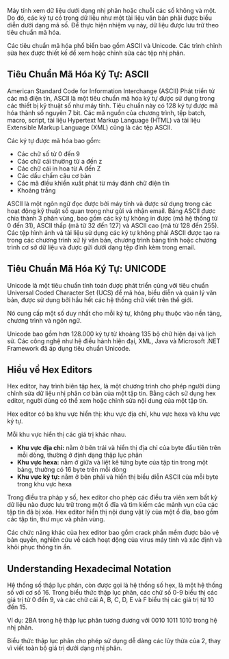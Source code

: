 Máy tính xem dữ liệu dưới dạng nhị phân hoặc chuỗi các số không và một. Do đó, các ký tự có trong dữ liệu như một tài liệu văn bản phải được biểu diễn dưới dạng mã số. Để thực hiện nhiệm vụ này, dữ liệu được lưu trữ theo tiêu chuẩn mã hóa.

Các tiêu chuẩn mã hóa phổ biến bao gồm ASCII và Unicode. Các trình chỉnh sửa hex được thiết kế để xem hoặc chỉnh sửa các tệp nhị phân.

## Tiêu Chuẩn Mã Hóa Ký Tự: ASCII

American Standard Code for Information Interchange (ASCII)
Phát triển từ các mã điện tín, ASCII là một tiêu chuẩn mã hóa ký tự được sử dụng trong các thiết bị kỹ thuật số như máy tính. Tiêu chuẩn này có 128 ký tự được mã hóa thành số nguyên 7 bit. Các mã nguồn của chương trình, tệp batch, macro, script, tài liệu Hypertext Markup Language (HTML) và tài liệu Extensible Markup Language (XML) cũng là các tệp ASCII.

Các ký tự được mã hóa bao gồm:
- Các chữ số từ 0 đến 9
- Các chữ cái thường từ a đến z
- Các chữ cái in hoa từ A đến Z
- Các dấu chấm câu cơ bản
- Các mã điều khiển xuất phát từ máy đánh chữ điện tín
- Khoảng trắng

ASCII là một ngôn ngữ đọc được bởi máy tính và được sử dụng trong các hoạt động kỹ thuật số quan trọng như gửi và nhận email. Bảng ASCII được chia thành 3 phân vùng, bao gồm các ký tự không in được (mã hệ thống từ 0 đến 31), ASCII thấp (mã từ 32 đến 127) và ASCII cao (mã từ 128 đến 255). Các tệp hình ảnh và tài liệu sử dụng các ký tự không phải ASCII được tạo ra trong các chương trình xử lý văn bản, chương trình bảng tính hoặc chương trình cơ sở dữ liệu và được gửi dưới dạng tệp đính kèm trong email.

## Tiêu Chuẩn Mã Hóa Ký Tự: UNICODE

Unicode là một tiêu chuẩn tính toán được phát triển cùng với tiêu chuẩn Universal Coded Character Set (UCS) để mã hóa, biểu diễn và quản lý văn bản, được sử dụng bởi hầu hết các hệ thống chữ viết trên thế giới.

Nó cung cấp một số duy nhất cho mỗi ký tự, không phụ thuộc vào nền tảng, chương trình và ngôn ngữ.

Unicode bao gồm hơn 128.000 ký tự từ khoảng 135 bộ chữ hiện đại và lịch sử. Các công nghệ như hệ điều hành hiện đại, XML, Java và Microsoft .NET Framework đã áp dụng tiêu chuẩn Unicode.

## Hiểu về Hex Editors

Hex editor, hay trình biên tập hex, là một chương trình cho phép người dùng chỉnh sửa dữ liệu nhị phân cơ bản của một tập tin. Bằng cách sử dụng hex editor, người dùng có thể xem hoặc chỉnh sửa nội dung của một tập tin.

Hex editor có ba khu vực hiển thị: khu vực địa chỉ, khu vực hexa và khu vực ký tự.

Mỗi khu vực hiển thị các giá trị khác nhau.

- **Khu vực địa chỉ:** nằm ở bên trái và hiển thị địa chỉ của byte đầu tiên trên mỗi dòng, thường ở định dạng thập lục phân
- **Khu vực hexa:** nằm ở giữa và liệt kê từng byte của tập tin trong một bảng, thường có 16 byte trên mỗi dòng
- **Khu vực ký tự:** nằm ở bên phải và hiển thị biểu diễn ASCII của mỗi byte trong khu vực hexa

Trong điều tra pháp y số, hex editor cho phép các điều tra viên xem bất kỳ dữ liệu nào được lưu trữ trong một ổ đĩa và tìm kiếm các mảnh vụn của các tập tin đã bị xóa. Hex editor hiển thị nội dung vật lý của một ổ đĩa, bao gồm các tập tin, thư mục và phân vùng.

Các chức năng khác của hex editor bao gồm crack phần mềm được bảo vệ bản quyền, nghiên cứu về cách hoạt động của virus máy tính và xác định và khôi phục thông tin ẩn.

## Understanding Hexadecimal Notation

Hệ thống số thập lục phân, còn được gọi là hệ thống số hex, là một hệ thống số với cơ số 16. Trong biểu thức thập lục phân, các chữ số 0-9 biểu thị các giá trị từ 0 đến 9, và các chữ cái A, B, C, D, E và F biểu thị các giá trị từ 10 đến 15.

Ví dụ: 2BA trong hệ thập lục phân tương đương với 0010 1011 1010 trong hệ nhị phân.

Biểu thức thập lục phân cho phép sử dụng dễ dàng các lũy thừa của 2, thay vì viết toàn bộ giá trị dưới dạng nhị phân.
